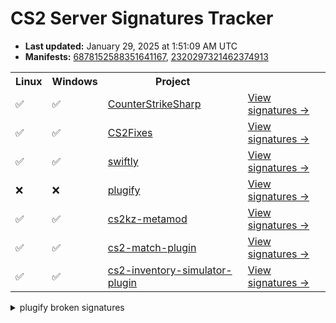 # CS2 Server Signatures Tracker

* **Last updated:** January 29, 2025 at 1:51:09 AM UTC
* **Manifests:** [6878152588351641167](https://steamdb.info/depot/2347771/history/?changeid=M:6878152588351641167), [2320297321462374913](https://steamdb.info/depot/2347773/history/?changeid=M:2320297321462374913)

<table>
<tr><th>Linux</th><th>Windows</th><th>Project</th><th></th></tr><tr><td>✅</td><td>✅</td><td><a href="https://github.com/roflmuffin/CounterStrikeSharp">CounterStrikeSharp</a></td><td><a href="https://github.com/ianlucas/cs2-signatures/blob/main/.github/docs/CounterStrikeSharp.md">View signatures →</a></td></tr><tr><td>✅</td><td>✅</td><td><a href="https://github.com/Source2ZE/CS2Fixes">CS2Fixes</a></td><td><a href="https://github.com/ianlucas/cs2-signatures/blob/main/.github/docs/CS2Fixes.md">View signatures →</a></td></tr><tr><td>✅</td><td>✅</td><td><a href="https://github.com/swiftly-solution/swiftly">swiftly</a></td><td><a href="https://github.com/ianlucas/cs2-signatures/blob/main/.github/docs/swiftly.md">View signatures →</a></td></tr><tr><td>❌</td><td>❌</td><td><a href="https://github.com/untrustedmodders/plugify-source-2">plugify</a></td><td><a href="https://github.com/ianlucas/cs2-signatures/blob/main/.github/docs/plugify.md">View signatures →</a></td></tr><tr><td>✅</td><td>✅</td><td><a href="https://github.com/KZGlobalTeam/cs2kz-metamod">cs2kz-metamod</a></td><td><a href="https://github.com/ianlucas/cs2-signatures/blob/main/.github/docs/cs2kz-metamod.md">View signatures →</a></td></tr><tr><td>✅</td><td>✅</td><td><a href="https://github.com/ianlucas/cs2-match-plugin">cs2-match-plugin</a></td><td><a href="https://github.com/ianlucas/cs2-signatures/blob/main/.github/docs/cs2-match-plugin.md">View signatures →</a></td></tr><tr><td>✅</td><td>✅</td><td><a href="https://github.com/ianlucas/cs2-inventory-simulator-plugin">cs2-inventory-simulator-plugin</a></td><td><a href="https://github.com/ianlucas/cs2-signatures/blob/main/.github/docs/cs2-inventory-simulator-plugin.md">View signatures →</a></td></tr></table>

<details>
  <summary>plugify broken signatures</summary>

* <sub>✅Linux ❌Windows</sub> TracePlayerBBox
* <sub>❌Linux ❌Windows</sub> EmitSound
* <sub>❌Linux ❌Windows</sub> SetGroundEntity

</details>